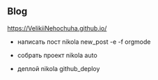 ## Blog
https://VelikiiNehochuha.github.io/

* написать пост
nikola new_post -e -f orgmode

* собрать проект
nikola auto

* деплой
nikola github_deploy
